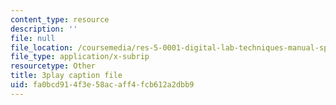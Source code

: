```yaml
---
content_type: resource
description: ''
file: null
file_location: /coursemedia/res-5-0001-digital-lab-techniques-manual-spring-2007/fa0bcd914f3e58acaff4fcb612a2dbb9_e99nsCAsJrw.vtt
file_type: application/x-subrip
resourcetype: Other
title: 3play caption file
uid: fa0bcd91-4f3e-58ac-aff4-fcb612a2dbb9
---
```

